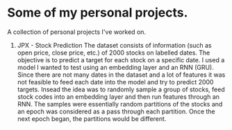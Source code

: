 # Some of my personal projects.
A collection of personal projects I've worked on. 

1. JPX - Stock Prediction 
The dataset consists of information (such as open price, close price, etc.) of 2000 stocks on labelled dates. The objective is to predict a target for each stock
on a specific date. I used a model I wanted to test using an embedding layer and an RNN (GRU). Since there are not many dates in the dataset and a lot of features it was not feasible to feed each date into the model and try to predict 2000 targets. Insead the idea was to randomly sample a group of stocks, feed stock codes into an embedding layer and then run features through an RNN. The samples were essentially random partitions of the stocks and an epoch was considered as a pass through each partition. Once the next epoch began, the partitions would be different.
